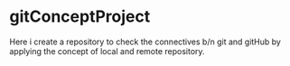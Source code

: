 # gitConceptProject
Here i create a repository to check the connectives b/n git and gitHub by applying the concept of local and remote repository. 
